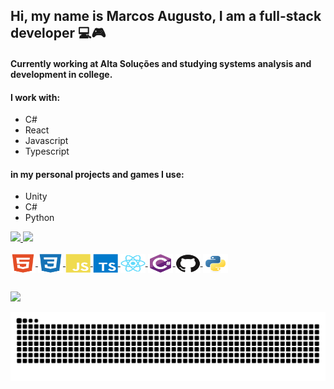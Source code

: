 ## Hi, my name is Marcos Augusto, I am a full-stack developer 💻🎮
#### Currently working at Alta Soluções and studying systems analysis and development in college.
#### I work with:
<ul>
 <li>
  C#
 </li>
  <li>
  React 
 </li>
  <li>
  Javascript
 </li>
  <li>
  Typescript
 </li>
</ul>

#### in my personal projects and games I use:
<ul>
 <li>
  Unity
 </li>
  <li>
  C#
 </li>
  <li>
  Python
 </li>
</ul>


 <div>
  <a href="https://github.com/luiys">
  <img height="220em" src="https://github-readme-stats.vercel.app/api?username=mquiuqui&show_icons=true&theme=synthwave&include_all_commits=true&count_private=true"/>
  <img height="220em" src="https://github-readme-stats.vercel.app/api/top-langs/?username=mquiuqui&layout=compact&langs_count=7&theme=synthwave"/>
</div>
  
  <div style="display: inline_block"><br>
    <img align="center" alt="MARCOS-HTML" height="30" width="40" src="https://raw.githubusercontent.com/devicons/devicon/master/icons/html5/html5-plain.svg">
    <img align="center" alt="MARCOS-CSS" height="30" width="40" src="https://raw.githubusercontent.com/devicons/devicon/master/icons/css3/css3-plain.svg">
    <img align="center" alt="MARCOS-Js" height="30" width="40" src="https://raw.githubusercontent.com/devicons/devicon/master/icons/javascript/javascript-plain.svg">
    <img align="center" alt="MARCOS-Ts" height="30" width="40" src="https://raw.githubusercontent.com/devicons/devicon/master/icons/typescript/typescript-plain.svg">
    <img align="center" alt="MARCOS-React" height="30" width="40" src="https://raw.githubusercontent.com/devicons/devicon/master/icons/react/react-original.svg">
    <img align="center" alt="MARCOS-CSHARP" height="30" width="40" src="https://github.com/devicons/devicon/blob/master/icons/csharp/csharp-original.svg">
    <img align="center" alt="MARCOS-GIT" height="30" width="40" src="https://github.com/devicons/devicon/blob/master/icons/github/github-original.svg">
    <img align="center" alt="MARCOS-GIT" height="30" width="40" src="https://github.com/devicons/devicon/blob/master/icons/python/python-original.svg">
  


  </div>
  
  ##
 
  <div>
    <a href = "mailto:marcosaquiuqui@gmail.com"><img src="https://img.shields.io/badge/-Gmail-%23333?style=for-the-badge&logo=gmail&logoColor=red" target="_blank"></a>
    
   ![Snake animation](https://github.com/mquiuqui/mquiuqui/blob/output/github-contribution-grid-snake.svg)
   
  </div>
   
